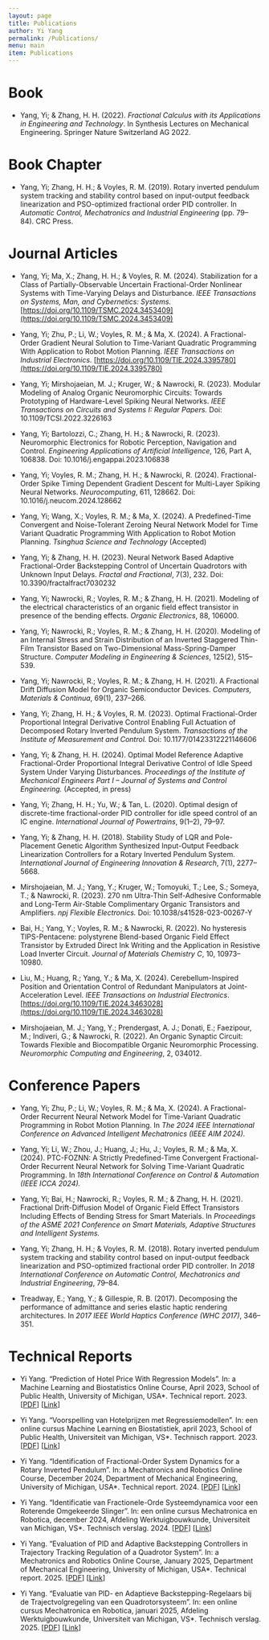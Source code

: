```yaml
---
layout: page
title: Publications
author: Yi Yang
permalink: /Publications/
menu: main
item: Publications
---
```


# Book

* Yang, Yi; & Zhang, H. H. (2022). *Fractional Calculus with its Applications in Engineering and Technology*. In Synthesis Lectures on Mechanical Engineering. Springer Nature Switzerland AG 2022.

# Book Chapter

* Yang, Yi; Zhang, H. H.; & Voyles, R. M. (2019). Rotary inverted pendulum system tracking and stability control based on input-output feedback linearization and PSO-optimized fractional order PID controller. In *Automatic Control, Mechatronics and Industrial Engineering* (pp. 79–84). CRC Press.

# Journal Articles

* Yang, Yi; Ma, X.; Zhang, H. H.; & Voyles, R. M. (2024). Stabilization for a Class of Partially-Observable Uncertain Fractional-Order Nonlinear Systems with Time-Varying Delays and Disturbance. *IEEE Transactions on Systems, Man, and Cybernetics: Systems.* [https://doi.org/10.1109/TSMC.2024.3453409](https://doi.org/10.1109/TSMC.2024.3453409)

* Yang, Yi; Zhu, P.; Li, W.; Voyles, R. M.; & Ma, X. (2024). A Fractional-Order Gradient Neural Solution to Time-Variant Quadratic Programming With Application to Robot Motion Planning. *IEEE Transactions on Industrial Electronics.* [https://doi.org/10.1109/TIE.2024.3395780](https://doi.org/10.1109/TIE.2024.3395780)

* Yang, Yi; Mirshojaeian, M. J.; Kruger, W.; & Nawrocki, R. (2023). Modular Modeling of Analog Organic Neuromorphic Circuits: Towards Prototyping of Hardware-Level Spiking Neural Networks. *IEEE Transactions on Circuits and Systems I: Regular Papers.* Doi: 10.1109/TCSI.2022.3226163

* Yang, Yi; Bartolozzi, C.; Zhang, H. H.; & Nawrocki, R. (2023). Neuromorphic Electronics for Robotic Perception, Navigation and Control. *Engineering Applications of Artificial Intelligence*, 126, Part A, 106838. Doi: 10.1016/j.engappai.2023.106838

* Yang, Yi; Voyles, R. M.; Zhang, H. H.; & Nawrocki, R. (2024). Fractional-Order Spike Timing Dependent Gradient Descent for Multi-Layer Spiking Neural Networks. *Neurocomputing*, 611, 128662. Doi: 10.1016/j.neucom.2024.128662

* Yang, Yi; Wang, X.; Voyles, R. M.; & Ma, X. (2024). A Predefined-Time Convergent and Noise-Tolerant Zeroing Neural Network Model for Time Variant Quadratic Programming With Application to Robot Motion Planning. *Tsinghua Science and Technology* (Accepted)

* Yang, Yi; & Zhang, H. H. (2023). Neural Network Based Adaptive Fractional-Order Backstepping Control of Uncertain Quadrotors with Unknown Input Delays. *Fractal and Fractional*, 7(3), 232. Doi: 10.3390/fractalfract7030232

* Yang, Yi; Nawrocki, R.; Voyles, R. M.; & Zhang, H. H. (2021). Modeling of the electrical characteristics of an organic field effect transistor in presence of the bending effects. *Organic Electronics*, 88, 106000.

* Yang, Yi; Nawrocki, R.; Voyles, R. M.; & Zhang, H. H. (2020). Modeling of an Internal Stress and Strain Distribution of an Inverted Staggered Thin-Film Transistor Based on Two-Dimensional Mass-Spring-Damper Structure. *Computer Modeling in Engineering & Sciences*, 125(2), 515–539.

* Yang, Yi; Nawrocki, R.; Voyles, R. M.; & Zhang, H. H. (2021). A Fractional Drift Diffusion Model for Organic Semiconductor Devices. *Computers, Materials & Continua*, 69(1), 237–266.

* Yang, Yi; Zhang, H. H.; & Voyles, R. M. (2023). Optimal Fractional-Order Proportional Integral Derivative Control Enabling Full Actuation of Decomposed Rotary Inverted Pendulum System. *Transactions of the Institute of Measurement and Control.* Doi: 10.1177/01423312221146606

* Yang, Yi; & Zhang, H. H. (2024). Optimal Model Reference Adaptive Fractional-Order Proportional Integral Derivative Control of Idle Speed System Under Varying Disturbances. *Proceedings of the Institute of Mechanical Engineers Part I – Journal of Systems and Control Engineering.* (Accepted, in press)

* Yang, Yi; Zhang, H. H.; Yu, W.; & Tan, L. (2020). Optimal design of discrete-time fractional-order PID controller for idle speed control of an IC engine. *International Journal of Powertrains*, 9(1–2), 79–97.

* Yang, Yi; & Zhang, H. H. (2018). Stability Study of LQR and Pole-Placement Genetic Algorithm Synthesized Input-Output Feedback Linearization Controllers for a Rotary Inverted Pendulum System. *International Journal of Engineering Innovation & Research*, 7(1), 2277–5668.

* Mirshojaeian, M. J.; Yang, Y.; Kruger, W.; Tomoyuki, T.; Lee, S.; Someya, T.; & Nawrocki, R. (2023). 270 nm Ultra-Thin Self-Adhesive Conformable and Long-Term Air-Stable Complimentary Organic Transistors and Amplifiers. *npj Flexible Electronics.* Doi: 10.1038/s41528-023-00267-Y

* Bai, H.; Yang, Y.; Voyles, R. M.; & Nawrocki, R. (2022). No hysteresis TIPS-Pentacene: polystyrene Blend-based Organic Field Effect Transistor by Extruded Direct Ink Writing and the Application in Resistive Load Inverter Circuit. *Journal of Materials Chemistry C*, 10, 10973–10980.

* Liu, M.; Huang, R.; Yang, Y.; & Ma, X. (2024). Cerebellum-Inspired Position and Orientation Control of Redundant Manipulators at Joint-Acceleration Level. *IEEE Transactions on Industrial Electronics*. [https://doi.org/10.1109/TIE.2024.3463028](https://doi.org/10.1109/TIE.2024.3463028)

* Mirshojaeian, M. J.; Yang, Y.; Prendergast, A. J.; Donati, E.; Faezipour, M.; Indiveri, G.; & Nawrocki, R. (2022). An Organic Synaptic Circuit: Towards Flexible and Biocompatible Organic Neuromorphic Processing. *Neuromorphic Computing and Engineering*, 2, 034012.

# Conference Papers

* Yang, Yi; Zhu, P.; Li, W.; Voyles, R. M.; & Ma, X. (2024). A Fractional-Order Recurrent Neural Network Model for Time-Variant Quadratic Programming in Robot Motion Planning. In *The 2024 IEEE International Conference on Advanced Intelligent Mechatronics (IEEE AIM 2024).*

* Yang, Yi; Li, W.; Zhou, J.; Huang, J.; Hu, J.; Voyles, R. M.; & Ma, X. (2024). PTC-FOZNN: A Strictly Predefined-Time Convergent Fractional-Order Recurrent Neural Network for Solving Time-Variant Quadratic Programming. In *18th International Conference on Control & Automation (IEEE ICCA 2024).*

* Yang, Yi; Bai, H.; Nawrocki, R.; Voyles, R. M.; & Zhang, H. H. (2021). Fractional Drift-Diffusion Model of Organic Field Effect Transistors Including Effects of Bending Stress for Smart Materials. In *Proceedings of the ASME 2021 Conference on Smart Materials, Adaptive Structures and Intelligent Systems.*

* Yang, Yi; Zhang, H. H.; & Voyles, R. M. (2018). Rotary inverted pendulum system tracking and stability control based on input-output feedback linearization and PSO-optimized fractional order PID controller. In *2018 International Conference on Automatic Control, Mechatronics and Industrial Engineering*, 79–84.

* Treadway, E.; Yang, Y.; & Gillespie, R. B. (2017). Decomposing the performance of admittance and series elastic haptic rendering architectures. In *2017 IEEE World Haptics Conference (WHC 2017)*, 346–351.

# Technical Reports 
* Yi Yang. “Prediction of Hotel Price With Regression Models”. In: a Machine Learning and Biostatistics Online Course, April 2023, School of Public Health, University of Michigan, USA*. Technical report. 2023. [[PDF](/assets/hotel_pr_eng.pdf)] [[Link](https://yeeyoung.github.io/reports/hotel_pr_eng.html)]

* Yi Yang. “Voorspelling van Hotelprijzen met Regressiemodellen”. In: een online cursus Machine Learning en Biostatistiek, april 2023, School of Public Health, Universiteit van Michigan, VS*. Technisch rapport. 2023. [[PDF](/assets/hotel_pr_dutch.pdf)] [[Link](https://yeeyoung.github.io/reports/hotel_pr_dutch.html)]

* Yi Yang. “Identification of Fractional-Order System Dynamics for a Rotary Inverted Pendulum”. In: a Mechatronics and Robotics Online Course, December 2024, Department of Mechanical Engineering, University of Michigan, USA*. Technical report. 2024. [[PDF](/assets/FORIP_eng.pdf)] [[Link](https://yeeyoung.github.io/reports/FORIP_eng.html)]

* Yi Yang. “Identificatie van Fractionele-Orde Systeemdynamica voor een Roterende Omgekeerde Slinger”. In: een online cursus Mechatronica en Robotica, december 2024, Afdeling Werktuigbouwkunde, Universiteit van Michigan, VS*. Technisch verslag. 2024. [[PDF](/assets/FORIP_dut.pdf)] [[Link](https://yeeyoung.github.io/reports/FORIP_dut.html)]

* Yi Yang. “Evaluation of PID and Adaptive Backstepping Controllers in Trajectory Tracking Regulation of a Quadrotor System”. In: a Mechatronics and Robotics Online Course, January 2025, Department of Mechanical Engineering, University of Michigan, USA*. Technical report. 2025. [[PDF](/assets/report1.pdf)] [[Link](https://yeeyoung.github.io/reports/quadrotor_backstepping_eng.html)]

* Yi Yang. “Evaluatie van PID- en Adaptieve Backstepping-Regelaars bij de Trajectvolgregeling van een Quadrotorsysteem”. In: een online cursus Mechatronica en Robotica, januari 2025, Afdeling Werktuigbouwkunde, Universiteit van Michigan, VS*. Technisch verslag. 2025. [[PDF](/assets/report2.pdf)] [[Link](https://yeeyoung.github.io/reports/quadrotor_backstepping_dut.html)]
